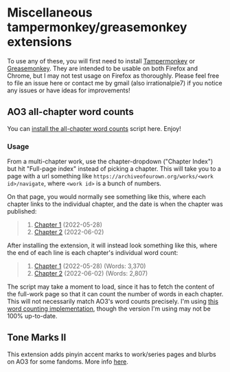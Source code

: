 # Miscellaneous tampermonkey/greasemonkey extensions

To use any of these, you will first need to install [Tampermonkey](https://www.tampermonkey.net/) or [Greasemonkey](https://www.greasespot.net/). They are intended to be usable on both Firefox and Chrome, but I may not test usage on Firefox as thoroughly. Please feel free to file an issue here or contact me by gmail (also irrationalpie7) if you notice any issues or have ideas for improvements!

## AO3 all-chapter word counts
You can [install the all-chapter word counts](https://github.com/irrationalpie7/fandom-scripts/raw/master/tampermonkey/all-word-counts.pub.user.js) script here. Enjoy!

### Usage

From a multi-chapter work, use the chapter-dropdown ("Chapter Index") but hit "Full-page index" instead of picking a chapter. This will take you to a page with a url something like `https://archiveofourown.org/works/<work id>/navigate`, where `<work id>` is a bunch of numbers.

On that page, you would normally see something like this, where each chapter links to the individual chapter, and the date is when the chapter was published:

> 1. [Chapter 1](#) (2022-05-28)
> 2. [Chapter 2](#) (2022-06-02)

After installing the extension, it will instead look something like this, where the end of each line is each chapter's individual word count:

> 1. [Chapter 1](#) (2022-05-28) (Words: 3,370)
> 2. [Chapter 2](#) (2022-06-02) (Words: 2,807)

The script may take a moment to load, since it has to fetch the content of the full-work page so that it can count the number of words in each chapter. This will not necessarily match AO3's word counts precisely. I'm using [this word counting implementation](https://github.com/byn9826/words-count), though the version I'm using may not be 100% up-to-date.

## Tone Marks II

This extension adds pinyin accent marks to work/series pages and blurbs on AO3 for some fandoms. More info [here](https://github.com/irrationalpie7/AO3-Tone-Marks).
